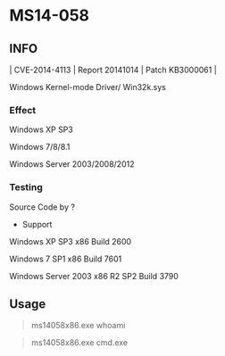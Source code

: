 # MS14-058

## INFO
| CVE-2014-4113 | Report 20141014 | Patch KB3000061 |

Windows Kernel-mode Driver/ Win32k.sys

### Effect
Windows XP SP3

Windows 7/8/8.1

Windows Server 2003/2008/2012


### Testing
Source Code by ?
- Support

Windows XP SP3 x86 Build 2600

Windows 7 SP1 x86 Build 7601

Windows Server 2003 x86 R2 SP2 Build 3790

## Usage
> ms14058x86.exe whoami

> ms14058x86.exe cmd.exe


